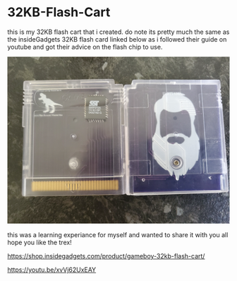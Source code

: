 # 32KB-Flash-Cart

this is my 32KB flash cart that i created. do note its pretty much the same as the insideGadgets 32KB flash card linked below as i followed their guide on youtube and got their advice on the flash chip to use.

![alt text](https://github.com/Veund/32KB-Flash-Cart/blob/main/20210208_175417.jpg)

this was a learning experiance for myself and wanted to share it with you all hope you like the trex!

https://shop.insidegadgets.com/product/gameboy-32kb-flash-cart/

https://youtu.be/xvVj62UxEAY
